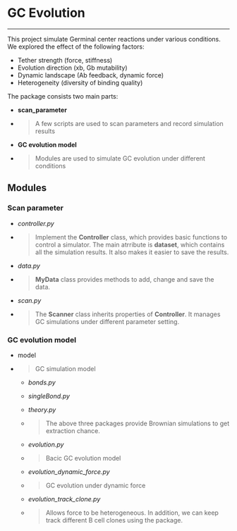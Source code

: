 # GC Evolution

---

This project simulate Germinal center reactions under various conditions. We explored the effect of the following factors:

- Tether strength (force, stiffness)
- Evolution direction (xb, Gb mutability)
- Dynamic landscape (Ab feedback, dynamic force)
- Heterogeneity (diversity of binding quality)



The package consists two main parts:

- **scan_parameter**

- > A few scripts are used to scan parameters and record simulation results

- **GC evolution model**

- > Modules are used to simulate GC evolution under different conditions





## Modules

### Scan parameter

- *controller.py* 

- > Implement the **Controller** class, which provides basic functions to control a simulator. The main atrribute is **dataset**, which contains all the simulation results. It also makes it easier to save the results.

- *data.py*

- > **MyData** class provides methods to add, change and save the data. 

- *scan.py*

- > The **Scanner** class inherits properties of **Controller**. It manages GC simulations under different parameter setting. 



### GC evolution model

- model

- > GC simulation model

  - *bonds.py*

  - *singleBond.py*

  - *theory.py*

  - > The above three packages provide Brownian simulations to get extraction chance. 

  - *evolution.py*

  - >Bacic GC evolution model

  - *evolution_dynamic_force.py*

  - > GC evolution under dynamic force

  - *evolution_track_clone.py*

  - > Allows force to be heterogeneous. In addition, we can keep track different B cell clones using the package. 


